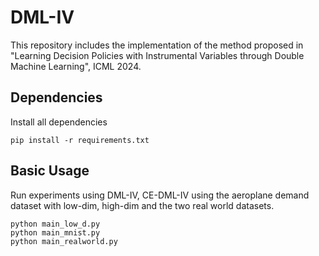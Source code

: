 

# DML-IV

This repository includes the implementation of the method proposed in "Learning Decision Policies with Instrumental Variables through Double Machine Learning", ICML 2024.

## Dependencies

Install all dependencies

```
pip install -r requirements.txt
```



## Basic Usage

Run experiments using DML-IV, CE-DML-IV using the aeroplane demand dataset with low-dim, high-dim and the two real world datasets.

```
python main_low_d.py
python main_mnist.py
python main_realworld.py
```

